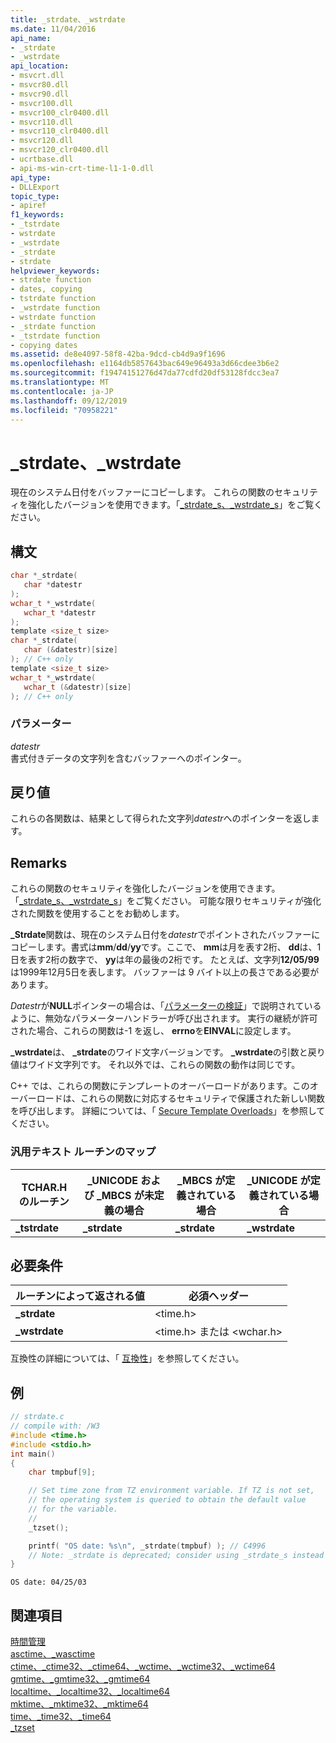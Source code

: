 ```yaml
---
title: _strdate、_wstrdate
ms.date: 11/04/2016
api_name:
- _strdate
- _wstrdate
api_location:
- msvcrt.dll
- msvcr80.dll
- msvcr90.dll
- msvcr100.dll
- msvcr100_clr0400.dll
- msvcr110.dll
- msvcr110_clr0400.dll
- msvcr120.dll
- msvcr120_clr0400.dll
- ucrtbase.dll
- api-ms-win-crt-time-l1-1-0.dll
api_type:
- DLLExport
topic_type:
- apiref
f1_keywords:
- _tstrdate
- wstrdate
- _wstrdate
- _strdate
- strdate
helpviewer_keywords:
- strdate function
- dates, copying
- tstrdate function
- _wstrdate function
- wstrdate function
- _strdate function
- _tstrdate function
- copying dates
ms.assetid: de8e4097-58f8-42ba-9dcd-cb4d9a9f1696
ms.openlocfilehash: e1164db5857643bac649e96493a3d66cdee3b6e2
ms.sourcegitcommit: f19474151276d47da77cdfd20df53128fdcc3ea7
ms.translationtype: MT
ms.contentlocale: ja-JP
ms.lasthandoff: 09/12/2019
ms.locfileid: "70958221"
---
```

# <a name="_strdate-_wstrdate"></a>_strdate、_wstrdate

現在のシステム日付をバッファーにコピーします。 これらの関数のセキュリティを強化したバージョンを使用できます。「[_strdate_s、_wstrdate_s](strdate-s-wstrdate-s.md)」をご覧ください。

## <a name="syntax"></a>構文

```C
char *_strdate(
   char *datestr
);
wchar_t *_wstrdate(
   wchar_t *datestr
);
template <size_t size>
char *_strdate(
   char (&datestr)[size]
); // C++ only
template <size_t size>
wchar_t *_wstrdate(
   wchar_t (&datestr)[size]
); // C++ only
```

### <a name="parameters"></a>パラメーター

*datestr*<br/>
書式付きデータの文字列を含むバッファーへのポインター。

## <a name="return-value"></a>戻り値

これらの各関数は、結果として得られた文字列*datestr*へのポインターを返します。

## <a name="remarks"></a>Remarks

これらの関数のセキュリティを強化したバージョンを使用できます。「[_strdate_s、_wstrdate_s](strdate-s-wstrdate-s.md)」をご覧ください。 可能な限りセキュリティが強化された関数を使用することをお勧めします。

**_Strdate**関数は、現在のシステム日付を*datestr*でポイントされたバッファーにコピーします。書式は**mm**/**dd**/**yy**です。ここで、 **mm**は月を表す2桁、 **dd**は、1日を表す2桁の数字で、 **yy**は年の最後の2桁です。 たとえば、文字列**12/05/99**は1999年12月5日を表します。 バッファーは 9 バイト以上の長さである必要があります。

*Datestr*が**NULL**ポインターの場合は、「[パラメーターの検証](../../c-runtime-library/parameter-validation.md)」で説明されているように、無効なパラメーターハンドラーが呼び出されます。 実行の継続が許可された場合、これらの関数は-1 を返し、 **errno**を**EINVAL**に設定します。

**_wstrdate**は、 **_strdate**のワイド文字バージョンです。 **_wstrdate**の引数と戻り値はワイド文字列です。 それ以外では、これらの関数の動作は同じです。

C++ では、これらの関数にテンプレートのオーバーロードがあります。このオーバーロードは、これらの関数に対応するセキュリティで保護された新しい関数を呼び出します。 詳細については、「 [Secure Template Overloads](../../c-runtime-library/secure-template-overloads.md)」を参照してください。

### <a name="generic-text-routine-mappings"></a>汎用テキスト ルーチンのマップ

|TCHAR.H のルーチン|_UNICODE および _MBCS が未定義の場合|_MBCS が定義されている場合|_UNICODE が定義されている場合|
|---------------------|------------------------------------|--------------------|-----------------------|
|**_tstrdate**|**_strdate**|**_strdate**|**_wstrdate**|

## <a name="requirements"></a>必要条件

|ルーチンによって返される値|必須ヘッダー|
|-------------|---------------------|
|**_strdate**|\<time.h>|
|**_wstrdate**|\<time.h> または \<wchar.h>|

互換性の詳細については、「 [互換性](../../c-runtime-library/compatibility.md)」を参照してください。

## <a name="example"></a>例

```C
// strdate.c
// compile with: /W3
#include <time.h>
#include <stdio.h>
int main()
{
    char tmpbuf[9];

    // Set time zone from TZ environment variable. If TZ is not set,
    // the operating system is queried to obtain the default value
    // for the variable.
    //
    _tzset();

    printf( "OS date: %s\n", _strdate(tmpbuf) ); // C4996
    // Note: _strdate is deprecated; consider using _strdate_s instead
}
```

```Output
OS date: 04/25/03
```

## <a name="see-also"></a>関連項目

[時間管理](../../c-runtime-library/time-management.md)<br/>
[asctime、_wasctime](asctime-wasctime.md)<br/>
[ctime、_ctime32、_ctime64、_wctime、_wctime32、_wctime64](ctime-ctime32-ctime64-wctime-wctime32-wctime64.md)<br/>
[gmtime、_gmtime32、_gmtime64](gmtime-gmtime32-gmtime64.md)<br/>
[localtime、_localtime32、_localtime64](localtime-localtime32-localtime64.md)<br/>
[mktime、_mktime32、_mktime64](mktime-mktime32-mktime64.md)<br/>
[time、_time32、_time64](time-time32-time64.md)<br/>
[_tzset](tzset.md)<br/>
